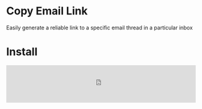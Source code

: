 # Copy Email Link

Easily generate a reliable link to a specific email thread in a particular inbox

# Install

<iframe
  src="https://battis.github.io/copy-email-link/build/install.html"
  style="border: 0; height: 100px; width: 100%"
>
  <a
    href="https://battis.github.io/copy-email-link/build/install.html"
    >Click here for Copy Email Link bookmarklet install page</a
  >
</iframe>

